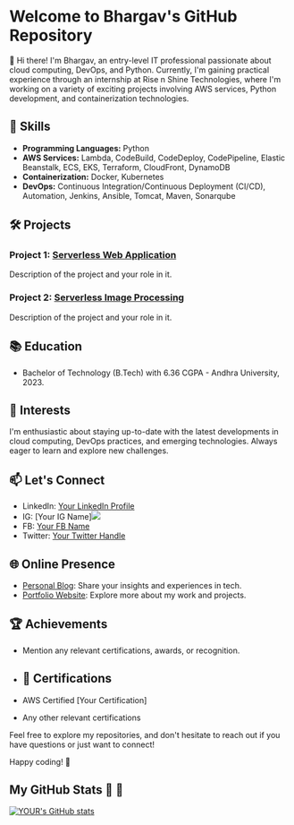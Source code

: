# Welcome to Bhargav's GitHub Repository

👋 Hi there! I'm Bhargav, an entry-level IT professional passionate about cloud computing, DevOps, and Python. Currently, I'm gaining practical experience through an internship at Rise n Shine Technologies, where I'm working on a variety of exciting projects involving AWS services, Python development, and containerization technologies.

## 🔧 Skills

- **Programming Languages:** Python
- **AWS Services:** Lambda, CodeBuild, CodeDeploy, CodePipeline, Elastic Beanstalk, ECS, EKS, Terraform, CloudFront, DynamoDB
- **Containerization:** Docker, Kubernetes
- **DevOps:** Continuous Integration/Continuous Deployment (CI/CD), Automation, Jenkins, Ansible, Tomcat, Maven, Sonarqube

## 🛠️ Projects

### Project 1: [Serverless Web Application](link-to-repo)
   Description of the project and your role in it.

### Project 2: [Serverless Image Processing](link-to-repo)
   Description of the project and your role in it.

## 📚 Education

- Bachelor of Technology (B.Tech) with 6.36 CGPA - Andhra University, 2023.

## 🌱 Interests

I'm enthusiastic about staying up-to-date with the latest developments in cloud computing, DevOps practices, and emerging technologies. Always eager to learn and explore new challenges.

## 📫 Let's Connect

- LinkedIn: [Your LinkedIn Profile](https://www.linkedin.com/in/aws-bhargav?lipi=urn%3Ali%3Apage%3Ad_flagship3_profile_view_base_contact_details%3B1UtUYxnTSg2Y%2B3uXAhPvDQ%3D%3D)
- IG: [Your IG Name][<img src="https://www.google.co.in/url?sa=i&url=https%3A%2F%2Fpngtree.com%2Fso%2Finstagram-icon&psig=AOvVaw2O3FScdtsmK65F7MjWEf4T&ust=1702826249163000&source=images&cd=vfe&opi=89978449&ved=0CBIQjRxqFwoTCIi0s8yglIMDFQAAAAAdAAAAABAJ">](https://www.instagram.com/bhargavchittuluri/)
- FB: [Your FB Name](https://www.facebook.com/profile.php?id=61553583915757)
- Twitter: [Your Twitter Handle](https://twitter.com/bhargav222666)

## 🌐 Online Presence

- [Personal Blog](https://www.awsbhargav.blogspot.com): Share your insights and experiences in tech.
- [Portfolio Website](https://www.awsbhargav.com): Explore more about my work and projects.

## 🏆 Achievements

- Mention any relevant certifications, awards, or recognition.

- ## 📖 Certifications

- AWS Certified [Your Certification]
- Any other relevant certifications

Feel free to explore my repositories, and don't hesitate to reach out if you have questions or just want to connect!

Happy coding! 🚀

## My GitHub Stats :rocket: :rocket:
[![YOUR's GitHub stats](https://github-readme-stats.vercel.app/api?username=bhargavchittuluri&theme=vue-dark&show_icons=true)](https://github.com/anuraghazra/github-readme-stats)
